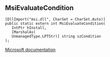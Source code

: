## MsiEvaluateCondition

```
[DllImport("msi.dll", CharSet = CharSet.Auto)]
public static extern int MsiEvaluateCondition(
   IntPtr hInstall,
   [MarshalAs(
   UnmanagedType.LPTStr)] string szCondition
);
```

[Microsoft documentation](https://docs.microsoft.com/en-us/windows/win32/api/msi/nf-msi-msievaluateconditionw)
